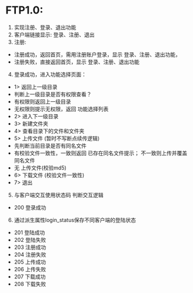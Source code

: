 # FTP1.0:
1. 实现注册、登录、退出功能
2. 客户端链接显示: 登录、注册、退出
3. 注册:
- 注册成功，返回首页，需用注册账户登录，显示 登录、注册、退出功能，
- 注册失败，直接返回首页，显示 登录、注册、退出功能
4. 登录成功，进入功能选择页面：
- 1> 返回上一级目录
 - 判断上一级目录是否有权限查看？
 - 有权限则返回上一级目录
 - 无权限则提示无权限，返回 功能选择列表
- 2> 进入下一级目录
- 3> 新建文件夹
- 4> 查看目录下的文件和文件夹
- 5> 上传文件 (暂时不写断点续传逻辑)
 - 先判断当前目录是否有同名文件
 - 有校验文件一致性，一致则返回 已存在同名文件提示； 不一致则上传并覆盖同名文件
 - 无 上传文件(校验md5)
- 6> 下载文件 (校验文件一致性)
- 7> 退出

5. 与客户端交互使用状态码 判断交互逻辑
 - 200 登录成功

6. 通过派生属性login_status保存不同客户端的登陆状态
 - 201 登陆成功
 - 202 登陆失败
 - 203 注册成功
 - 204 注册失败
 - 205 上传成功
 - 206 上传失败
 - 207 下载成功
 - 208 下载失败
